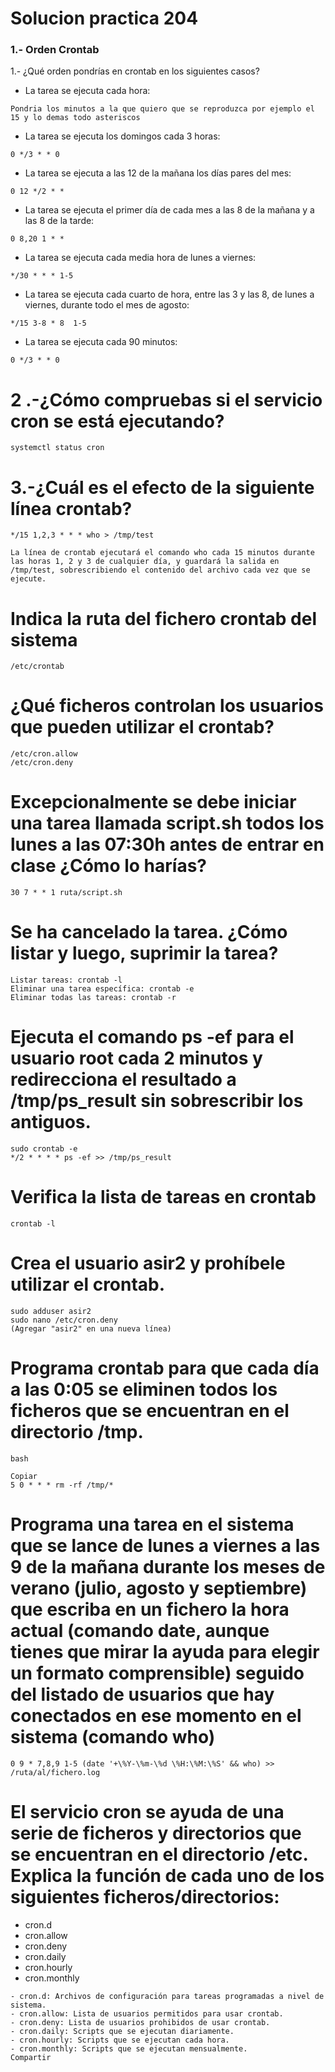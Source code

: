 # Solucion practica 204
### 1.- Orden Crontab
1.- ¿Qué orden pondrías en crontab en los siguientes casos?

- La tarea se ejecuta cada hora: 
```
Pondria los minutos a la que quiero que se reproduzca por ejemplo el 15 y lo demas todo asteriscos
```
- La tarea se ejecuta los domingos cada 3 horas:
```
0 */3 * * 0
```
- La tarea se ejecuta a las 12 de la mañana los días pares del mes:
```
0 12 */2 * *
```
- La tarea se ejecuta el primer día de cada mes a las 8 de la mañana y a las 8 de la tarde:
```
0 8,20 1 * *
```
- La tarea se ejecuta cada media hora de lunes a viernes:
```
*/30 * * * 1-5
```
- La tarea se ejecuta cada cuarto de hora, entre las 3 y las 8, de lunes a viernes, durante todo el mes de agosto:
```
*/15 3-8 * 8  1-5
```
- La tarea se ejecuta cada 90 minutos:
```
0 */3 * * 0
```

# 2 .-¿Cómo compruebas si el servicio cron se está ejecutando?
```
systemctl status cron

```

# 3.-¿Cuál es el efecto de la siguiente línea crontab? 
    */15 1,2,3 * * * who > /tmp/test
```
La línea de crontab ejecutará el comando who cada 15 minutos durante las horas 1, 2 y 3 de cualquier día, y guardará la salida en /tmp/test, sobrescribiendo el contenido del archivo cada vez que se ejecute.

```

# Indica la ruta del fichero crontab del sistema
```
/etc/crontab

```
# ¿Qué ficheros controlan los usuarios que pueden utilizar el crontab?
```
/etc/cron.allow
/etc/cron.deny

```
# Excepcionalmente se debe iniciar una tarea llamada script.sh todos los lunes a las 07:30h antes de entrar en clase ¿Cómo lo harías?
```
30 7 * * 1 ruta/script.sh

```
# Se ha cancelado la tarea. ¿Cómo listar y luego, suprimir la tarea?
```
Listar tareas: crontab -l
Eliminar una tarea específica: crontab -e
Eliminar todas las tareas: crontab -r

```
# Ejecuta el comando ps -ef para el usuario root cada 2 minutos y redirecciona el resultado a /tmp/ps_result sin sobrescribir los antiguos.
```
sudo crontab -e
*/2 * * * * ps -ef >> /tmp/ps_result

```

# Verifica la lista de tareas en crontab
```
crontab -l    

```


# Crea el usuario asir2 y prohíbele utilizar el crontab.
```
sudo adduser asir2
sudo nano /etc/cron.deny
(Agregar "asir2" en una nueva línea)
```


# Programa crontab para que cada día a las 0:05 se eliminen todos los ficheros que se encuentran en el directorio /tmp.
```
bash

Copiar
5 0 * * * rm -rf /tmp/*
```

# Programa una tarea en el sistema que se lance de lunes a viernes a las 9 de la mañana durante los meses de verano (julio, agosto y septiembre) que escriba en un fichero la hora actual (comando date, aunque tienes que mirar la ayuda para elegir un formato comprensible) seguido del listado de usuarios que hay conectados en ese momento en el sistema (comando who)
```
0 9 * 7,8,9 1-5 (date '+\%Y-\%m-\%d \%H:\%M:\%S' && who) >> /ruta/al/fichero.log
```
# El servicio cron se ayuda de una serie de ficheros y directorios que se encuentran en el directorio /etc. Explica la función de cada uno de los siguientes ficheros/directorios:

- cron.d
- cron.allow
- cron.deny
- cron.daily
- cron.hourly
- cron.monthly
```
- cron.d: Archivos de configuración para tareas programadas a nivel de sistema.
- cron.allow: Lista de usuarios permitidos para usar crontab.
- cron.deny: Lista de usuarios prohibidos de usar crontab.
- cron.daily: Scripts que se ejecutan diariamente.
- cron.hourly: Scripts que se ejecutan cada hora.
- cron.monthly: Scripts que se ejecutan mensualmente.
Compartir

```